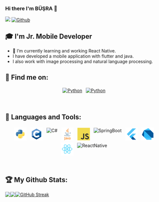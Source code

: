 ### Hi there I'm BÜŞRA 👋

![](https://visitor-badge.laobi.icu/badge?page_id=busraustunel.busraustunel) [![Github](https://img.shields.io/github/followers/busraustunel?label=Followers&logo=Github)](https://github.com/busraustunel)


## 🎓 I'm Jr. Mobile Developer

- 🔭 I’m currently learning and working React Native.
- I have developed a mobile application with flutter and java.
- I also work with image processing and natural language processing.


## :email: Find me on:

<!--
[<img align="left" alt="busraustunel" width="40px" src="https://raw.githubusercontent.com/iconic/open-iconic/master/svg/globe.svg" />][website]
[<img align="left" alt="busraustunel | LinkedIn" width="40px" src="https://cdn.jsdelivr.net/npm/simple-icons@v3/icons/linkedin.svg" />][linkedin]
[<img align="left" alt="busraustunel | Mail" width="40px" src="https://cdn.jsdelivr.net/npm/simple-icons@v3/icons/gmail.svg" />][mail]
-->

<p align="center">
 <a href="https://www.linkedin.com/in/busraustunel" target="_blank" rel="noopener noreferrer"> <img src="https://cdn-icons-png.flaticon.com/512/174/174857.png" alt="Python" height="40" style="vertical-align:top; margin:4px"></a>
 <a href="mailto:bussraustunel@gmail.com"> <img src="https://cdn-icons-png.flaticon.com/512/726/726623.png" alt="Python" height="40" style="vertical-align:top; margin:4px"></a> 
</p>

<br />


## 🧰 Languages and Tools:
<p align="center">
<img src="https://raw.githubusercontent.com/github/explore/80688e429a7d4ef2fca1e82350fe8e3517d3494d/topics/python/python.png" alt="Python" height="40" style="vertical-align:top; margin:4px">
<img src="https://raw.githubusercontent.com/github/explore/80688e429a7d4ef2fca1e82350fe8e3517d3494d/topics/c/c.png" alt="C" height="40" style="vertical-align:top; margin:4px">

<img src="https://www.google.com/search?q=c%23+readme+logo&rlz=1C1CHWL_trTR958TR958&oq=c%23+readme+logo&aqs=chrome..69i57j0i433i512j0i512l5j69i58.3365j0j7&sourceid=chrome&ie=UTF-8#imgrc=EznVHaYn92qWaM" alt="C#" height="40" style="vertical-align:top; margin:4px">
<img src="https://raw.githubusercontent.com/github/explore/80688e429a7d4ef2fca1e82350fe8e3517d3494d/topics/java/java.png" alt="Java" height="40" style="vertical-align:top; margin:4px">
 <img src="https://raw.githubusercontent.com/github/explore/80688e429a7d4ef2fca1e82350fe8e3517d3494d/topics/javascript/javascript.png" alt="Javascript" height="40" style="vertical-align:top; margin:4px">
<img src="https://raw.githubusercontent.com/github/explore/80688e429a7d4ef2fca1e82350fe8e3517d3494d/topics/springboot/springboot.png" alt="SpringBoot" height="40" style="vertical-align:top; margin:4px">
<img src="https://raw.githubusercontent.com/github/explore/80688e429a7d4ef2fca1e82350fe8e3517d3494d/topics/flutter/flutter.png" alt="Flutter" height="40" style="vertical-align:top; margin:4px">
<img src="https://raw.githubusercontent.com/github/explore/80688e429a7d4ef2fca1e82350fe8e3517d3494d/topics/dart/dart.png" alt="Dart" height="40" style="vertical-align:top; margin:4px">
<img src="https://raw.githubusercontent.com/github/explore/80688e429a7d4ef2fca1e82350fe8e3517d3494d/topics/react/react.png" alt="React" height="40" style="vertical-align:top; margin:4px">
<img src="https://raw.githubusercontent.com/github/explore/80688e429a7d4ef2fca1e82350fe8e3517d3494d/topics/reactnative/reactnative.png" alt="ReactNative" height="40" style="vertical-align:top; margin:4px">
</p>

<br />

## :trophy: My Github Stats:

<!--
![Büşra's GitHub stats](https://github-readme-stats.vercel.app/api?username=busraustunel&show_icons=true&theme=radical)

[![Top Langs](https://github-readme-stats.vercel.app/api/top-langs/?username=busraustunel)](https://github.com/busraustunel/github-readme-stats)


-->
<div>
<a href="https://github-readme-stats.vercel.app/api?username=busraustunel&theme=tokyonight">
  <img  align="left" src="https://github-readme-stats.vercel.app/api?username=busraustunel&count_private=true&show_icons=true&theme=tokyonight" />
</a>
<a href="https://github-readme-stats.vercel.app/api/top-langs/?username=busraustunel&hide=php&theme=tokyonight">
  <img align="left" src="https://github-readme-stats.vercel.app/api/top-langs/?username=busraustunel&hide=php&theme=tokyonight" />
</a>
</div>



[linkedin]: https://linkedin.com/in/busraustunel
[mail]: mailto:bussraustunel@gmail.com



[![GitHub Streak](https://streak-stats.demolab.com?user=busraustunel&theme=dark&border_radius=5.4)](https://git.io/streak-stats)
































